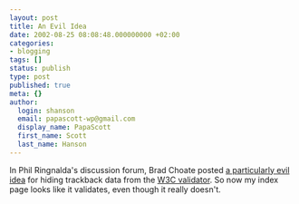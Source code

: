```yaml
---
layout: post
title: An Evil Idea
date: 2002-08-25 08:08:48.000000000 +02:00
categories:
- blogging
tags: []
status: publish
type: post
published: true
meta: {}
author:
  login: shanson
  email: papascott-wp@gmail.com
  display_name: PapaScott
  first_name: Scott
  last_name: Hanson
---
```

<p>In Phil Ringnalda's discussion forum, Brad Choate posted <a href="http://philringnalda.com/archives/002288.php#004487">a particularly evil idea</a> for hiding trackback data from the <a href="http://validator.w3.org/">W3C validator</a>. So now my index page looks like it validates, even though it really doesn't.</p>

